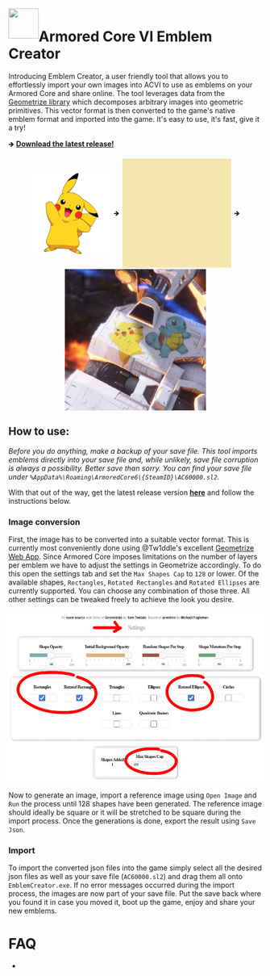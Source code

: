 <img align="left" width="60" height="60" src="./assets/icon.ico">

# Armored Core VI Emblem Creator

Introducing Emblem Creator, a user friendly tool that allows you to effortlessly import your own images into ACVI to use as emblems on your Armored Core and share online. The tool leverages data from the [Geometrize library](https://github.com/Tw1ddle/geometrize-haxe) which decomposes arbitrary images into geometric primitives. This vector format is then converted to the game's native emblem format and imported into the game. It's easy to use, it's fast, give it a try!

🡺 **[Download the latest release!](https://github.com/pawREP/ACVIEmblemCreator/releases/latest)**

<div align="center" >
<img align="center" width="160" height="160" src="./assets/pika.jpg"> 🡺
<img align="center" width="220" height="220" src="./assets/pika.gif" loop="0"> 🡺
<img align="center" width="280" height="280" src="./assets/emblems1.jpg" loop="0">
</div>

## How to use:
  *Before you do anything, make a backup of your save file. This tool imports emblems directly into your save file and, while unlikely, save file corruption is always a possibility. Better save than sorry. You can find your save file under `%AppData%\Roaming\ArmoredCore6\{SteamID}\AC60000.sl2`.*

With that out of the way, get the latest release version **[here](https://github.com/pawREP/ACVIEmblemCreator/releases/latest)** and follow the instructions below.

### Image conversion

First, the image has to be converted into a suitable vector format. This is currently most conveniently done using @Tw1ddle's excellent [Geometrize Web App](https://www.samcodes.co.uk/project/geometrize-haxe-web/). Since Armored Core imposes limitations on the number of layers per emblem we have to adjust the settings in Geometrize accordingly. To do this open the settings tab and set the `Max Shapes Cap` to `128` or lower. Of the available shapes, `Rectangles`, `Rotated Rectangles` and `Rotated Ellipses` are currently supported. You can choose any combination of those three. All other settings can be tweaked freely to achieve the look you desire. 

![Setting](./assets/settings.png)

Now to generate an image, import a reference image using `Open Image` and `Run` the process until 128 shapes have been generated. The reference image should ideally be square or it will be stretched to be square during the import process. Once the generations is done, export the result using `Save Json`.

### Import

To import the converted json files into the game simply select all the desired json files as well as your save file (`AC60000.sl2`) and drag them all onto `EmblemCreator.exe`. If no error messages occurred during the import process, the images are now part of your save file. Put the save back where you found it in case you moved it, boot up the game, enjoy and share your new emblems.

# FAQ
-
